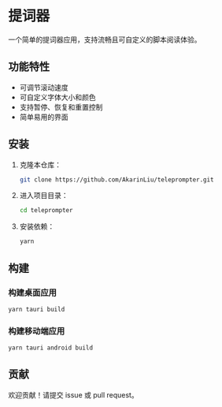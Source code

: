 # 提词器

一个简单的提词器应用，支持流畅且可自定义的脚本阅读体验。

## 功能特性

- 可调节滚动速度
- 可自定义字体大小和颜色
- 支持暂停、恢复和重置控制
- 简单易用的界面

## 安装

1. 克隆本仓库：
    ```bash
    git clone https://github.com/AkarinLiu/teleprompter.git
    ```
2. 进入项目目录：
    ```bash
    cd teleprompter
    ```
3. 安装依赖：
    ```bash
    yarn
    ```

## 构建

### 构建桌面应用

```bash
yarn tauri build
```

### 构建移动端应用

```bash
yarn tauri android build
```

## 贡献

欢迎贡献！请提交 issue 或 pull request。